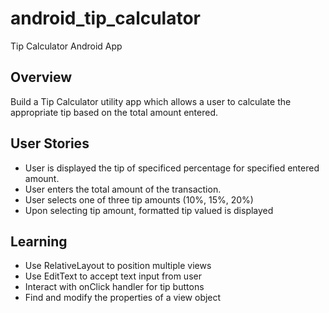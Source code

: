 android_tip_calculator
======================

Tip Calculator Android App

## Overview

Build a Tip Calculator utility app which allows a user to calculate the appropriate tip based on the total amount entered.

## User Stories

* User is displayed the tip of specificed percentage for specified entered amount.
* User enters the total amount of the transaction.
* User selects one of three tip amounts (10%, 15%, 20%)
* Upon selecting tip amount, formatted tip valued is displayed

## Learning 
* Use RelativeLayout to position multiple views
* Use EditText to accept text input from user
* Interact with onClick handler for tip buttons
* Find and modify the properties of a view object